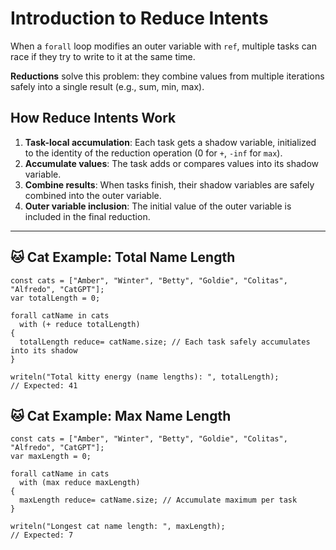 # Introduction to Reduce Intents

When a `forall` loop modifies an outer variable with `ref`, multiple tasks can race if they try to write to it at the same time.

**Reductions** solve this problem: they combine values from multiple iterations safely into a single result (e.g., sum, min, max).

## How Reduce Intents Work

1. **Task-local accumulation**: Each task gets a shadow variable, initialized to the identity of the reduction operation (0 for `+`, `-inf` for `max`).
2. **Accumulate values**: The task adds or compares values into its shadow variable.
3. **Combine results**: When tasks finish, their shadow variables are safely combined into the outer variable.
4. **Outer variable inclusion**: The initial value of the outer variable is included in the final reduction.

---

## 🐱 Cat Example: Total Name Length

```chpl
const cats = ["Amber", "Winter", "Betty", "Goldie", "Colitas", "Alfredo", "CatGPT"];
var totalLength = 0;

forall catName in cats
  with (+ reduce totalLength)
{
  totalLength reduce= catName.size; // Each task safely accumulates into its shadow
}

writeln("Total kitty energy (name lengths): ", totalLength);
// Expected: 41
```


## 🐱 Cat Example: Max Name Length

```chpl
const cats = ["Amber", "Winter", "Betty", "Goldie", "Colitas", "Alfredo", "CatGPT"];
var maxLength = 0;

forall catName in cats
  with (max reduce maxLength)
{
  maxLength reduce= catName.size; // Accumulate maximum per task
}

writeln("Longest cat name length: ", maxLength);
// Expected: 7
```